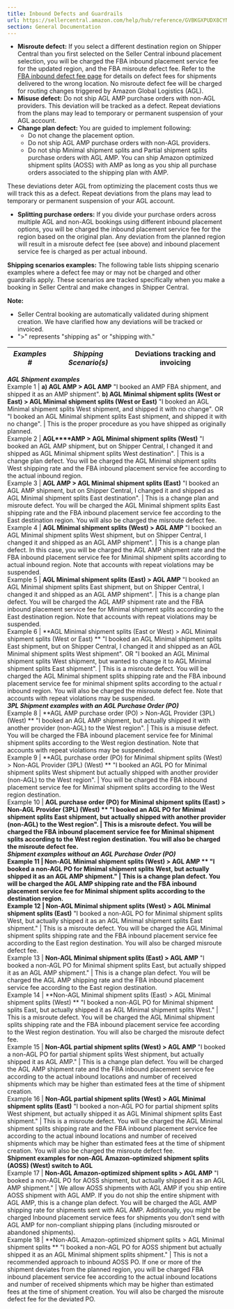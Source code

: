 ```yaml
---
title: Inbound Defects and Guardrails
url: https://sellercentral.amazon.com/help/hub/reference/GVBKGXPUDX8CYNKM
section: General Documentation
---
```


  * **Misroute defect:** If you select a different destination region on Shipper Central than you first selected on the Seller Central inbound placement selection, you will be charged the FBA inbound placement service fee for the updated region, and the FBA misroute defect fee. Refer to the [FBA inbound defect fee page](/help/hub/reference/external/GL5XA3MNXAJKJE8E) for details on defect fees for shipments delivered to the wrong location. No misroute defect fee will be charged for routing changes triggered by Amazon Global Logistics (AGL).
  * **Misuse defect:** Do not ship AGL AMP purchase orders with non-AGL providers. This deviation will be tracked as a defect. Repeat deviations from the plans may lead to temporary or permanent suspension of your AGL account.
  * **Change plan defect:** You are guided to implement following:
    * Do not change the placement option.
    * Do not ship AGL AMP purchase orders with non-AGL providers.
    * Do not ship Minimal shipment splits and Partial shipment splits purchase orders with AGL AMP. You can ship Amazon optimized shipment splits (AOSS) with AMP as long as you ship all purchase orders associated to the shipping plan with AMP.

These deviations deter AGL from optimizing the placement costs thus we will
track this as a defect. Repeat deviations from the plans may lead to temporary
or permanent suspension of your AGL account.

  * **Splitting purchase orders:** If you divide your purchase orders across multiple AGL and non-AGL bookings using different inbound placement options, you will be charged the inbound placement service fee for the region based on the original plan. Any deviation from the planned region will result in a misroute defect fee (see above) and inbound placement service fee is charged as per actual inbound.

**Shipping scenarios examples:** The following table lists shipping scenario
examples where a defect fee may or may not be charged and other guardrails
apply. These scenarios are tracked specifically when you make a booking in
Seller Central and make changes in Shipper Central.

**Note:**

  * Seller Central booking are automatically validated during shipment creation. We have clarified how any deviations will be tracked or invoiced.
  * ">" represents "shipping as" or "shipping with."

_Examples #_ | _Shipping Scenario(s)_ | Deviations tracking and invoicing  
---|---|---  
**_AGL Shipment examples_**  
Example 1 |  **a) AGL AMP > AGL AMP** "I booked an AMP FBA shipment, and shipped it as an AMP shipment". **b) AGL Minimal shipment splits (West or East) > AGL Minimal shipment splits (West or East)** "I booked an AGL Minimal shipment splits West shipment, and shipped it with no change". OR "I booked an AGL Minimal shipment splits East shipment, and shipped it with no change". |  This is the proper procedure as you have shipped as originally planned.  
Example 2 |  **AGL****AMP > AGL Minimal shipment splits (West)** "I booked an AGL AMP shipment, but on Shipper Central, I changed it and shipped as AGL Minimal shipment splits West destination". | This is a change plan defect. You will be charged the AGL Minimal shipment splits West shipping rate and the FBA inbound placement service fee according to the actual inbound region.  
Example 3 |  **AGL AMP > AGL Minimal shipment splits (East)** "I booked an AGL AMP shipment, but on Shipper Central, I changed it and shipped as AGL Minimal shipment splits East destination". | This is a change plan and misroute defect. You will be charged the AGL Minimal shipment splits East shipping rate and the FBA inbound placement service fee according to the East destination region. You will also be charged the misroute defect fee.  
Example 4 |  **AGL Minimal shipment splits (West) > AGL AMP** "I booked an AGL Minimal shipment splits West shipment, but on Shipper Central, I changed it and shipped as an AGL AMP shipment". | This is a change plan defect. In this case, you will be charged the AGL AMP shipment rate and the FBA inbound placement service fee for Minimal shipment splits according to actual inbound region. Note that accounts with repeat violations may be suspended.  
Example 5 |  **AGL Minimal shipment splits (East) > AGL AMP** "I booked an AGL Minimal shipment splits East shipment, but on Shipper Central, I changed it and shipped as an AGL AMP shipment". | This is a change plan defect. You will be charged the AGL AMP shipment rate and the FBA inbound placement service fee for Minimal shipment splits according to the East destination region. Note that accounts with repeat violations may be suspended.  
Example 6 |  **AGL Minimal shipment splits (East or West) > AGL Minimal shipment splits (West or East) ** "I booked an AGL Minimal shipment splits East shipment, but on Shipper Central, I changed it and shipped as an AGL Minimal shipment splits West shipment". OR "I booked an AGL Minimal shipment splits West shipment, but wanted to change it to AGL Minimal shipment splits East shipment". | This is a misroute defect. You will be charged the AGL Minimal shipment splits shipping rate and the FBA inbound placement service fee for minimal shipment splits according to the actual r inbound region. You will also be charged the misroute defect fee. Note that accounts with repeat violations may be suspended.  
**_3PL Shipment examples with an AGL Purchase Order (PO)_**  
Example 8 |  **AGL AMP purchase order (PO) > Non-AGL Provider (3PL) (West) ** "I booked an AGL AMP shipment, but actually shipped it with another provider (non-AGL) to the West region".  | This is a misuse defect. You will be charged the FBA inbound placement service fee for Minimal shipment splits according to the West region destination. Note that accounts with repeat violations may be suspended.  
Example 9 |  **AGL purchase order (PO) for Minimal shipment splits (West) > Non-AGL Provider (3PL) (West) ** "I booked an AGL PO for Minimal shipment splits West shipment but actually shipped with another provider (non-AGL) to the West region". | You will be charged the FBA inbound placement service fee for Minimal shipment splits according to the West region destination.  
Example 10 |  **AGL purchase order (PO) for Minimal shipment splits (East) > Non-AGL Provider (3PL) (West) ** "I booked an AGL PO for Minimal shipment splits East shipment, but actually shipped with another provider (non-AGL) to the West region". |  This is a misroute defect. You will be charged the FBA inbound placement service fee for Minimal shipment splits according to the West region destination. You will also be charged the misroute defect fee.  
**_Shipment examples without an AGL Purchase Order (PO)_**  
Example 11 |  **Non-AGL Minimal shipment splits (West) > AGL AMP ** "I booked a non-AGL PO for Minimal shipment splits West, but actually shipped it as an AGL AMP shipment." | This is a change plan defect. You will be charged the AGL AMP shipping rate and the FBA inbound placement service fee for Minimal shipment splits according to the destination region.  
Example 12 |  **Non-AGL Minimal shipment splits (West) > AGL Minimal shipment splits (East****)** "I booked a non-AGL PO for Minimal shipment splits West, but actually shipped it as an AGL Minimal shipment splits East shipment." | This is a misroute defect. You will be charged the AGL Minimal shipment splits shipping rate and the FBA inbound placement service fee according to the East region destination. You will also be charged misroute defect fee.  
Example 13 |  **Non-AGL Minimal shipment splits (East) > AGL AMP** "I booked a non-AGL PO for Minimal shipment splits East, but actually shipped it as an AGL AMP shipment." | This is a change plan defect. You will be charged the AGL AMP shipping rate and the FBA inbound placement service fee according to the East region destination.  
Example 14 |  **Non-AGL Minimal shipment splits (East) > AGL Minimal shipment splits (West) ** "I booked a non-AGL PO for Minimal shipment splits East, but actually shipped it as AGL Minimal shipment splits West." | This is a misroute defect. You will be charged the AGL Minimal shipment splits shipping rate and the FBA inbound placement service fee according to the West region destination. You will also be charged the misroute defect fee.  
Example 15 |  **Non-AGL partial shipment splits (West) > AGL AMP** "I booked a non-AGL PO for partial shipment splits West shipment, but actually shipped it as AGL AMP."  | This is a change plan defect. You will be charged the AGL AMP shipment rate and the FBA inbound placement service fee according to the actual inbound locations and number of received shipments which may be higher than estimated fees at the time of shipment creation.  
Example 16 |  **Non-AGL partial shipment splits (West) > AGL Minimal shipment splits (East)** "I booked a non-AGL PO for partial shipment splits West shipment, but actually shipped it as AGL Minimal shipment splits East shipment." | This is a misroute defect. You will be charged the AGL Minimal shipment splits shipping rate and the FBA inbound placement service fee according to the actual inbound locations and number of received shipments which may be higher than estimated fees at the time of shipment creation. You will also be charged the misroute defect fee.  
**Shipment examples for non-AGL Amazon-optimized shipment splits (AOSS) (West)
switch to AGL**  
Example 17 |  **Non-AGL Amazon-optimized shipment splits > AGL AMP** "I booked a non-AGL PO for AOSS shipment, but actually shipped it as an AGL AMP shipment."  | We allow AOSS shipments with AGL AMP if you ship entire AOSS shipment with AGL AMP. If you do not ship the entire shipment with AGL AMP, this is a change plan defect. You will be charged the AGL AMP shipping rate for shipments sent with AGL AMP. Additionally, you might be charged Inbound placement service fees for shipments you don’t send with AGL AMP for non-compliant shipping plans (including misrouted or abandoned shipments).  
Example 18 |  **Non-AGL Amazon-optimized shipment splits > AGL Minimal shipment splits ** "I booked a non-AGL PO for AOSS shipment but actually shipped it as an AGL Minimal shipment splits shipment." | This is not a recommended approach to inbound AOSS PO. If one or more of the shipment deviates from the planned region, you will be charged FBA inbound placement service fee according to the actual inbound locations and number of received shipments which may be higher than estimated fees at the time of shipment creation. You will also be charged the misroute defect fee for the deviated PO.

